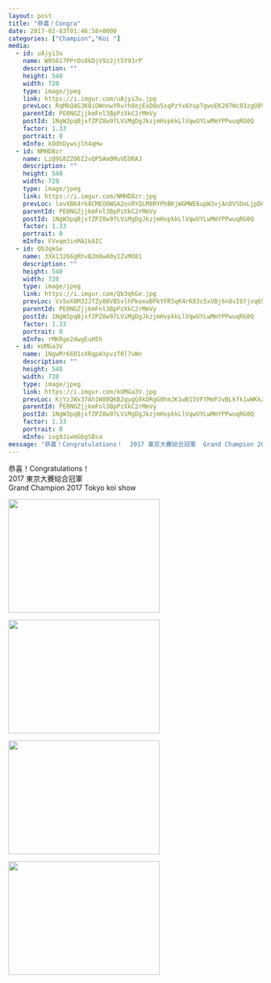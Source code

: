 ```yaml
---
layout: post
title: "恭喜！Congra" 
date: 2017-02-03T01:46:58+0000 
categories: ["Champion","Koi "] 
media:
  - id: uAjyi3u
    name: W05617PPrOs8kDjV9z2jt5Y93rP
    description: ""   
    height: 540
    width: 720
    type: image/jpeg
    link: https://i.imgur.com/uAjyi3u.jpg
    prevLoc: RqMkQ4G3K8iOWnnwYRvrh8ojExD8o5sqPzYx6YopTgwvEK207Wc83zgO8V86Ijyzqy0wP7FRyGXQjgAPF78qDonmxMTP5WlRWkPmSnK8gx9pxlSXW5nxjE1nS35rGpJqG7FnGg0gXW8gTR7ZPvX8GxhpgkDjLLARIDolmDExA2FqKK6oRBkjfR3Qw99g77txw3p85KXviKrWXxnqRYhB3OkGk2WmtRv5rg6L1VIEqAPY5kpkH2Gl5314NRU5wj8mzmKmuKx
    parentId: PE0NGZjjkmFnl3BpPzXkC2rMmVy
    postId: 1NgW3pqBjxfZPZ8w97LViMgDgJkzjmHvpkkLlVqwUYLwMmYPPwuqRG0Q
    factor: 1.33
    portrait: 0
    mInfo: kOdhDywsjlh4qHw
  - id: NMHD8zr
    name: LzQ9G8ZZO6I2vQP5Am0MuVEORAJ
    description: ""   
    height: 540
    width: 720
    type: image/jpeg
    link: https://i.imgur.com/NMHD8zr.jpg
    prevLoc: lovXBK4rk8CMEOOWGA2osRYQLM8RYPhBKjWGMWE6upW3vjAnOVSDoLjpD0DvTLW0zWp842u7oxWyz2NAiY59vlY45JFRvYq4JEqNIvA3xQKoQOSvL7Vg2AJVF5xn571r62CpjEK8jPnAF1Bw5ggAwYhzPRzkNyJyIOXPoOyzJ2IvBBwQA9jOi5xnz33X1YhXY9O3ZBA6ixQ4rOn730u7gBy78Kl0uEkAxm67lqt5oMj8NlpOSVmQLznxqoSgZY8ALOB2u6G
    parentId: PE0NGZjjkmFnl3BpPzXkC2rMmVy
    postId: 1NgW3pqBjxfZPZ8w97LViMgDgJkzjmHvpkkLlVqwUYLwMmYPPwuqRG0Q
    factor: 1.33
    portrait: 0
    mInfo: FVxqm3inMA1kAIC
  - id: Qb3qkGe
    name: 3Xk13266gRhvB2mOwA0yIZvMO81
    description: ""   
    height: 540
    width: 720
    type: image/jpeg
    link: https://i.imgur.com/Qb3qkGe.jpg
    prevLoc: Vx5oX8M32JTZy00VB5xlhPkoxwBPkYFR5qK4rK83c5xVBj6n8vI6Yjxq656Du2n0QnyEjKFy3RL4PM9wtWXzmJvRgQFoMNNBNWE0HqL26pEZprIXVNW31G8ZUJGV6YqqrwSvn7Lz8gM7uB8M86M8zwFR4joLyZpGc0kOM0mAY4sv88W9NVMliEBmKyy1rpcgQjX6XgXjcBXxP7QN0NIYmnkpxgwmsrJyNERWKBuJ83EL23o7fp179O6BAJHK8VG7rZM9T4q
    parentId: PE0NGZjjkmFnl3BpPzXkC2rMmVy
    postId: 1NgW3pqBjxfZPZ8w97LViMgDgJkzjmHvpkkLlVqwUYLwMmYPPwuqRG0Q
    factor: 1.33
    portrait: 0
    mInfo: rMKRge2dwgEuH5h
  - id: kUMGa3V
    name: 1NgwMr66O1sXRqpAYpvzT0l7vWn
    description: ""   
    height: 540
    width: 720
    type: image/jpeg
    link: https://i.imgur.com/kUMGa3V.jpg
    prevLoc: KjYzJWx37Ah1W88QKB2qugG8kDRgG0hmJK1wB15VFYMmPJvBLkfk1wWKkZkOIBG6EGqNRJhvVJKz9mBYHJlR8ODGy6U14Qj32zAGiEg8qk2WkEcgyNvDRxZviyk101R0Z2uzgBwBLK6WHYQYZGM02mi7Pr7o5qErTRO0rRL1K3FOyy7Nkz4XtXl5K33YBYf0rlp68N2VfOwvN4LqkOtR5Y76ERqEhr3nWglv6yUPjXrzJqLrTPZG6NE62ACA7NRZ2q50H7R
    parentId: PE0NGZjjkmFnl3BpPzXkC2rMmVy
    postId: 1NgW3pqBjxfZPZ8w97LViMgDgJkzjmHvpkkLlVqwUYLwMmYPPwuqRG0Q
    factor: 1.33
    portrait: 0
    mInfo: ivg9JiwmGbgSBsa
message: "恭喜！Congratulations！  2017 東京大賽縂合冠軍  Grand Champion 2017 Tokyo koi show"
---
```


恭喜！Congratulations！  
2017 東京大賽縂合冠軍  
Grand Champion 2017 Tokyo koi show


[//]: #media:  
<a href="https://i.imgur.com/uAjyi3u.jpg"><img src="https://i.imgur.com/uAjyi3u.jpg" height="225" width="300" /></a> 
  

<a href="https://i.imgur.com/NMHD8zr.jpg"><img src="https://i.imgur.com/NMHD8zr.jpg" height="225" width="300" /></a> 
  

<a href="https://i.imgur.com/Qb3qkGe.jpg"><img src="https://i.imgur.com/Qb3qkGe.jpg" height="225" width="300" /></a> 
  

<a href="https://i.imgur.com/kUMGa3V.jpg"><img src="https://i.imgur.com/kUMGa3V.jpg" height="225" width="300" /></a> 
 
